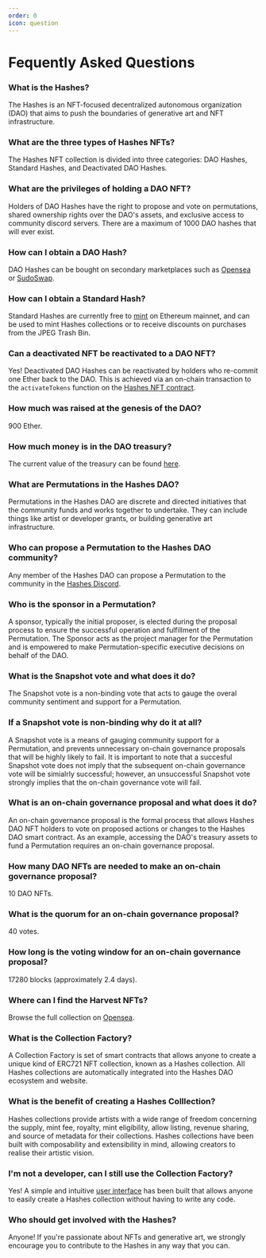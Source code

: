 ```yaml
---
order: 0
icon: question
---
```


# Fequently Asked Questions

### What is the Hashes?
The Hashes is an NFT-focused decentralized autonomous organization (DAO) that aims to push the boundaries of generative art and NFT infrastructure.

### What are the three types of Hashes NFTs?
The Hashes NFT collection is divided into three categories: DAO Hashes, Standard Hashes, and Deactivated DAO Hashes.

### What are the privileges of holding a DAO NFT?
Holders of DAO Hashes have the right to propose and vote on permutations, shared ownership rights over the DAO's assets, and exclusive access to community discord servers. There are a maximum of 1000 DAO hashes that will ever exist.

### How can I obtain a DAO Hash?
DAO Hashes can be bought on secondary marketplaces such as [Opensea](https://opensea.io/collection/hashes?search[sortAscending]=true&search[sortBy]=UNIT_PRICE&search[stringTraits][0][name]=Type&search[stringTraits][0][values][0]=DAO) or [SudoSwap](https://sudoswap.xyz/#/browse/buy/0xD07e72b00431af84AD438CA995Fd9a7F0207542d).

### How can I obtain a Standard Hash?
Standard Hashes are currently free to [mint](https://thehashes.xyz/) on Ethereum mainnet, and can be used to mint Hashes collections or to receive discounts on purchases from the JPEG Trash Bin.

### Can a deactivated NFT be reactivated to a DAO NFT?
Yes! Deactivated DAO Hashes can be reactivated by holders who re-commit one Ether back to the DAO. This is achieved via an on-chain transaction to the `activateTokens` function on the [Hashes NFT contract](https://etherscan.io/address/0xd07e72b00431af84ad438ca995fd9a7f0207542d#code).

### How much was raised at the genesis of the DAO?
900 Ether.

### How much money is in the DAO treasury?
The current value of the treasury can be found [here](https://etherscan.io/address/0xbd3af18e0b7ebb30d49b253ab00788b92604552c).

### What are Permutations in the Hashes DAO?
Permutations in the Hashes DAO are discrete and directed initiatives that the community funds and works together to undertake. They can include things like artist or developer grants, or building generative art infrastructure.

### Who can propose a Permutation to the Hashes DAO community?
Any member of the Hashes DAO can propose a Permutation to the community in the [Hashes Discord](https://discord.com/channels/895057713279676427/895391609586323457).

### Who is the sponsor in a Permutation?
A sponsor, typically the initial proposer, is elected during the proposal process to ensure the successful operation and fulfillment of the Permutation. The Sponsor acts as the project manager for the Permutation and is empowered to make Permutation-specific executive decisions on behalf of the DAO.

### What is the Snapshot vote and what does it do?
The Snapshot vote is a non-binding vote that acts to gauge the overal community sentiment and support for a Permutation.

### If a Snapshot vote is non-binding why do it at all?
A Snapshot vote is a means of gauging community support for a Permutation, and prevents unnecessary on-chain governance proposals that will be highly likely to fail. It is important to note that a succesful Snapshot vote does not imply that the subsequent on-chain governance vote will be simialrly successful; however, an unsuccessful Snapshot vote strongly implies that the on-chain governance vote will fail.

### What is an on-chain governance proposal and what does it do?
An on-chain governance proposal is the formal process that allows Hashes DAO NFT holders to vote on proposed actions or changes to the Hashes DAO smart contract. As an example, accessing the DAO's treasury assets to fund a Permutation requires an on-chain governance proposal.

### How many DAO NFTs are needed to make an on-chain governance proposal?
10 DAO NFTs.

### What is the quorum for an on-chain governance proposal?
40 votes.

### How long is the voting window for an on-chain governance proposal?
17280 blocks (approximately 2.4 days).

### Where can I find the Harvest NFTs?
Browse the full collection on [Opensea](https://opensea.io/0xf2928B732E533592501b0C73B4bDa8E8A5621604).

### What is the Collection Factory?
A Collection Factory is set of smart contracts that allows anyone to create a unique kind of ERC721 NFT collection, known as a Hashes collection. All Hashes collections are automatically integrated into the Hashes DAO ecosystem and website. 

### What is the benefit of creating a Hashes Colllection?
Hashes collections provide artists with a wide range of freedom concerning the supply, mint fee, royalty, mint eligibility, allow listing, revenue sharing, and source of metadata for their collections. Hashes collections have been built with composability and extensibility in mind, allowing creators to realise their artistic vision. 

### I'm not a developer, can I still use the Collection Factory?
Yes! A simple and intuitive [user interface](https://thehashes.xyz/collections/new) has been built that allows anyone to easily create a Hashes collection without having to write any code.

### Who should get involved with the Hashes?
Anyone! If you're passionate about NFTs and generative art, we strongly encourage you to contribute to the Hashes in any way that you can.